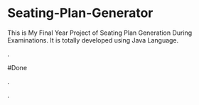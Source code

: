 # Seating-Plan-Generator

This is My Final Year Project of Seating Plan Generation During Examinations. It is totally developed using Java Language.























































































































































































.





















































#Done










































































































.




































































































































































































































































































































































































































































































.







































